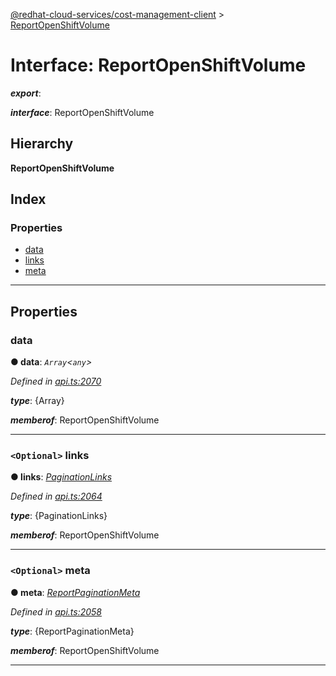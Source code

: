 [@redhat-cloud-services/cost-management-client](../README.md) > [ReportOpenShiftVolume](../interfaces/reportopenshiftvolume.md)

# Interface: ReportOpenShiftVolume

*__export__*: 

*__interface__*: ReportOpenShiftVolume

## Hierarchy

**ReportOpenShiftVolume**

## Index

### Properties

* [data](reportopenshiftvolume.md#data)
* [links](reportopenshiftvolume.md#links)
* [meta](reportopenshiftvolume.md#meta)

---

## Properties

<a id="data"></a>

###  data

**● data**: *`Array`<`any`>*

*Defined in [api.ts:2070](https://github.com/RedHatInsights/javascript-clients/blob/master/packages/cost-management/api.ts#L2070)*

*__type__*: {Array}

*__memberof__*: ReportOpenShiftVolume

___
<a id="links"></a>

### `<Optional>` links

**● links**: *[PaginationLinks](paginationlinks.md)*

*Defined in [api.ts:2064](https://github.com/RedHatInsights/javascript-clients/blob/master/packages/cost-management/api.ts#L2064)*

*__type__*: {PaginationLinks}

*__memberof__*: ReportOpenShiftVolume

___
<a id="meta"></a>

### `<Optional>` meta

**● meta**: *[ReportPaginationMeta](reportpaginationmeta.md)*

*Defined in [api.ts:2058](https://github.com/RedHatInsights/javascript-clients/blob/master/packages/cost-management/api.ts#L2058)*

*__type__*: {ReportPaginationMeta}

*__memberof__*: ReportOpenShiftVolume

___

